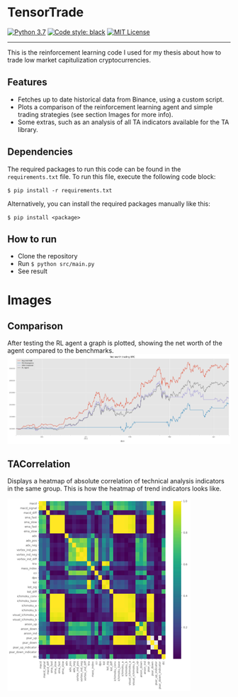 # TensorTrade
[![Python 3.7](https://img.shields.io/badge/python-3.7-blue.svg)](https://www.python.org/downloads/release/python-380/)
[![Code style: black](https://img.shields.io/badge/code%20style-black-000000.svg)](https://github.com/psf/black)
[![MIT License](https://img.shields.io/github/license/StephanAkkerman/TensorTrade.svg?color=brightgreen)](https://opensource.org/licenses/MIT)

---

This is the reinforcement learning code I used for my thesis about how to trade low market capitulization cryptocurrencies.

## Features
- Fetches up to date historical data from Binance, using a custom script.
- Plots a comparison of the reinforcement learning agent and simple trading strategies (see section Images for more info).
- Some extras, such as an analysis of all TA indicators available for the TA library.

## Dependencies
The required packages to run this code can be found in the `requirements.txt` file. To run this file, execute the following code block:
```
$ pip install -r requirements.txt 
```
Alternatively, you can install the required packages manually like this:
```
$ pip install <package>
```

## How to run
- Clone the repository
- Run `$ python src/main.py`
- See result

# Images
## Comparison
After testing the RL agent a graph is plotted, showing the net worth of the agent compared to the benchmarks.
![Image of benchmark](https://github.com/StephanAkkerman/TensorTrade/blob/main/img/Picture1.png)

## TACorrelation
Displays a heatmap of absolute correlation of technical analysis indicators in the same group.
This is how the heatmap of trend indicators looks like.

![Image of heatmap](https://github.com/StephanAkkerman/TensorTrade/blob/main/img/Trend_heatmap.png)
